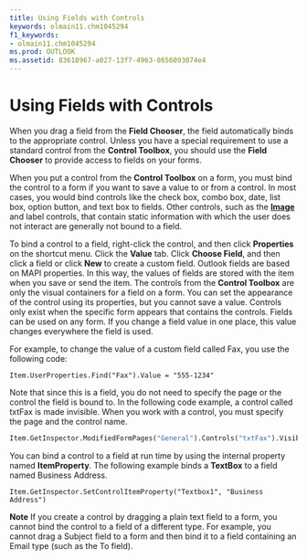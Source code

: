 ```yaml
---
title: Using Fields with Controls
keywords: olmain11.chm1045294
f1_keywords:
- olmain11.chm1045294
ms.prod: OUTLOOK
ms.assetid: 83618967-a027-13f7-4963-8656093074e4
---
```



# Using Fields with Controls

When you drag a field from the  **Field Chooser**, the field automatically binds to the appropriate control. Unless you have a special requirement to use a standard control from the  **Control Toolbox**, you should use the  **Field Chooser** to provide access to fields on your forms.

When you put a control from the  **Control Toolbox** on a form, you must bind the control to a form if you want to save a value to or from a control. In most cases, you would bind controls like the check box, combo box, date, list box, option button, and text box to fields. Other controls, such as the **[Image](image-object-outlook-forms-script.md)** and label controls, that contain static information with which the user does not interact are generally not bound to a field.

To bind a control to a field, right-click the control, and then click  **Properties** on the shortcut menu. Click the **Value** tab. Click **Choose Field**, and then click a field or click  **New** to create a custom field. Outlook fields are based on MAPI properties. In this way, the values of fields are stored with the item when you save or send the item. The controls from the **Control Toolbox** are only the visual containers for a field on a form. You can set the appearance of the control using its properties, but you cannot save a value. Controls only exist when the specific form appears that contains the controls. Fields can be used on any form. If you change a field value in one place, this value changes everywhere the field is used.

For example, to change the value of a custom field called Fax, you use the following code:



```
Item.UserProperties.Find("Fax").Value = "555-1234"

```

Note that since this is a field, you do not need to specify the page or the control the field is bound to. In the following code example, a control called txtFax is made invisible. When you work with a control, you must specify the page and the control name.



```vb
Item.GetInspector.ModifiedFormPages("General").Controls("txtFax").Visible = False
```

You can bind a control to a field at run time by using the internal property named  **ItemProperty**. The following example binds a  **TextBox** to a field named Business Address.



```
Item.GetInspector.SetControlItemProperty("Textbox1", "Business Address")
```


 **Note**  If you create a control by dragging a plain text field to a form, you cannot bind the control to a field of a different type. For example, you cannot drag a Subject field to a form and then bind it to a field containing an Email type (such as the To field).


